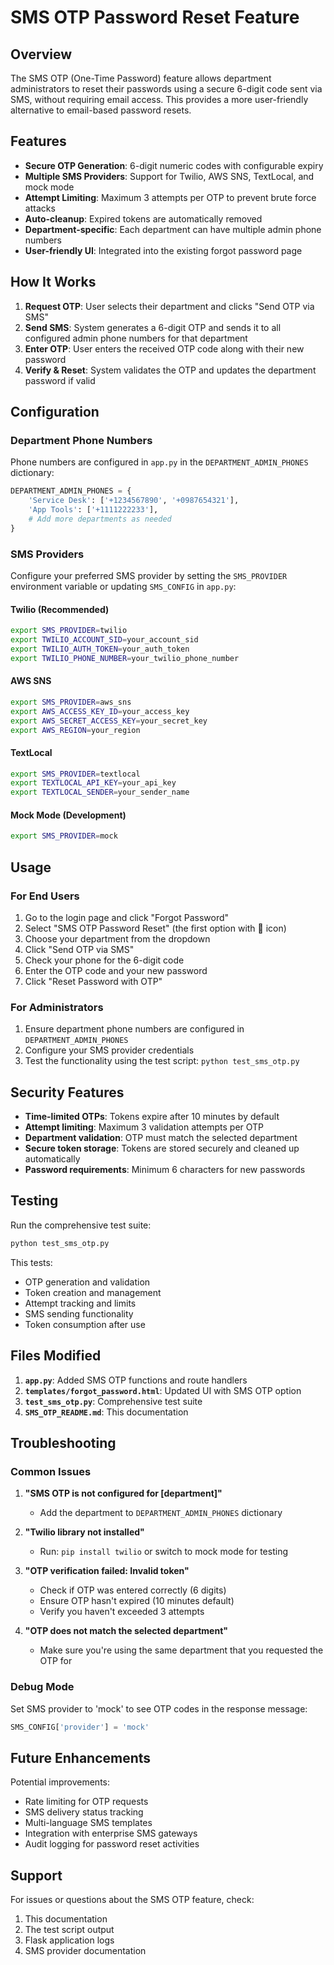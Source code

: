 # SMS OTP Password Reset Feature

## Overview

The SMS OTP (One-Time Password) feature allows department administrators to reset their passwords using a secure 6-digit code sent via SMS, without requiring email access. This provides a more user-friendly alternative to email-based password resets.

## Features

- **Secure OTP Generation**: 6-digit numeric codes with configurable expiry
- **Multiple SMS Providers**: Support for Twilio, AWS SNS, TextLocal, and mock mode
- **Attempt Limiting**: Maximum 3 attempts per OTP to prevent brute force attacks
- **Auto-cleanup**: Expired tokens are automatically removed
- **Department-specific**: Each department can have multiple admin phone numbers
- **User-friendly UI**: Integrated into the existing forgot password page

## How It Works

1. **Request OTP**: User selects their department and clicks "Send OTP via SMS"
2. **Send SMS**: System generates a 6-digit OTP and sends it to all configured admin phone numbers for that department
3. **Enter OTP**: User enters the received OTP code along with their new password
4. **Verify & Reset**: System validates the OTP and updates the department password if valid

## Configuration

### Department Phone Numbers

Phone numbers are configured in `app.py` in the `DEPARTMENT_ADMIN_PHONES` dictionary:

```python
DEPARTMENT_ADMIN_PHONES = {
    'Service Desk': ['+1234567890', '+0987654321'],
    'App Tools': ['+1111222233'],
    # Add more departments as needed
}
```

### SMS Providers

Configure your preferred SMS provider by setting the `SMS_PROVIDER` environment variable or updating `SMS_CONFIG` in `app.py`:

#### Twilio (Recommended)
```bash
export SMS_PROVIDER=twilio
export TWILIO_ACCOUNT_SID=your_account_sid
export TWILIO_AUTH_TOKEN=your_auth_token
export TWILIO_PHONE_NUMBER=your_twilio_phone_number
```

#### AWS SNS
```bash
export SMS_PROVIDER=aws_sns
export AWS_ACCESS_KEY_ID=your_access_key
export AWS_SECRET_ACCESS_KEY=your_secret_key
export AWS_REGION=your_region
```

#### TextLocal
```bash
export SMS_PROVIDER=textlocal
export TEXTLOCAL_API_KEY=your_api_key
export TEXTLOCAL_SENDER=your_sender_name
```

#### Mock Mode (Development)
```bash
export SMS_PROVIDER=mock
```

## Usage

### For End Users

1. Go to the login page and click "Forgot Password"
2. Select "SMS OTP Password Reset" (the first option with 📱 icon)
3. Choose your department from the dropdown
4. Click "Send OTP via SMS"
5. Check your phone for the 6-digit code
6. Enter the OTP code and your new password
7. Click "Reset Password with OTP"

### For Administrators

1. Ensure department phone numbers are configured in `DEPARTMENT_ADMIN_PHONES`
2. Configure your SMS provider credentials
3. Test the functionality using the test script: `python test_sms_otp.py`

## Security Features

- **Time-limited OTPs**: Tokens expire after 10 minutes by default
- **Attempt limiting**: Maximum 3 validation attempts per OTP
- **Department validation**: OTP must match the selected department
- **Secure token storage**: Tokens are stored securely and cleaned up automatically
- **Password requirements**: Minimum 6 characters for new passwords

## Testing

Run the comprehensive test suite:

```bash
python test_sms_otp.py
```

This tests:
- OTP generation and validation
- Token creation and management
- Attempt tracking and limits
- SMS sending functionality
- Token consumption after use

## Files Modified

1. **`app.py`**: Added SMS OTP functions and route handlers
2. **`templates/forgot_password.html`**: Updated UI with SMS OTP option
3. **`test_sms_otp.py`**: Comprehensive test suite
4. **`SMS_OTP_README.md`**: This documentation

## Troubleshooting

### Common Issues

1. **"SMS OTP is not configured for [department]"**
   - Add the department to `DEPARTMENT_ADMIN_PHONES` dictionary

2. **"Twilio library not installed"**
   - Run: `pip install twilio` or switch to mock mode for testing

3. **"OTP verification failed: Invalid token"**
   - Check if OTP was entered correctly (6 digits)
   - Ensure OTP hasn't expired (10 minutes default)
   - Verify you haven't exceeded 3 attempts

4. **"OTP does not match the selected department"**
   - Make sure you're using the same department that you requested the OTP for

### Debug Mode

Set SMS provider to 'mock' to see OTP codes in the response message:

```python
SMS_CONFIG['provider'] = 'mock'
```

## Future Enhancements

Potential improvements:
- Rate limiting for OTP requests
- SMS delivery status tracking
- Multi-language SMS templates
- Integration with enterprise SMS gateways
- Audit logging for password reset activities

## Support

For issues or questions about the SMS OTP feature, check:
1. This documentation
2. The test script output
3. Flask application logs
4. SMS provider documentation